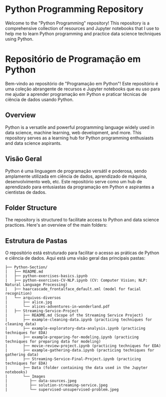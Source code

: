 # Python Programming Repository

Welcome to the "Python Programming" repository! This repository is a comprehensive collection of resources and Jupyter notebooks that I use to help me to learn Python programming and practice data science techniques using Python.

# Repositório de Programação em Python

Bem-vindo ao repositório de "Programação em Python"! Este repositório é uma coleção abrangente de recursos e Jupyter notebooks que eu uso para me ajudar a aprender programação em Python e praticar técnicas de ciência de dados usando Python.

## Overview

Python is a versatile and powerful programming language widely used in data science, machine learning, web development, and more. This repository serves as a learning hub for Python programming enthusiasts and data science aspirants. 

## Visão Geral

Python é uma linguagem de programação versátil e poderosa, sendo amplamente utilizada em ciência de dados, aprendizado de máquina, desenvolvimento web, etc. Este repositório serve como um hub de aprendizado para entusiastas da programação em Python e aspirantes a cientistas de dados. 

## Folder Structure

The repository is structured to facilitate access to Python and data science practices. Here's an overview of the main folders:

## Estrutura de Pastas

O repositório está estruturado para facilitar o acesso as práticas de Python e ciência de dados. Aqui está uma visão geral das principais pastas:

```
├── Python-Section/
|   ├── README.md
|   ├── python-exercises-basics.ipynb 
|   ├── python-exercises-CV-NLP.ipynb (CV: Computer Vision; NLP: Natural Language Processing)
|   ├── haarcascade_frontalface_default.xml (model for facial recognition)
|   └── arquivos-diversos
|       ├── alice.jpg
|       └── alices-adventures-in-wonderland.pdf
|   ├── Streaming-Service-Project
|       ├── README.md (Scope of the Streaming Service Project)
|       ├── example-cleaning-data.ipynb (practicing techniques for cleaning data)
|       ├── example-exploratory-data-analysis.ipynb (practicing techniques for EDA)
|       ├── example-preparing-for-modeling.ipynb (practicing techniques for preparing data for modeling)
|       ├── movie-review-project.ipynb (practicing techniques for EDA)
|       ├── example-gathering-data.ipynb (practicing techniques for gathering data)
|       ├── Streaming-Service-Final-Project.ipynb (practicing techniques for EDA)
|       ├── Data (folder containing the data used in the Jupyter notebooks)
|       └── Images
|          ├── data-sources.jpeg
|          ├── solution-streaming-service.jpeg
|          └── supervised-unsupervised-problem.jpeg
```